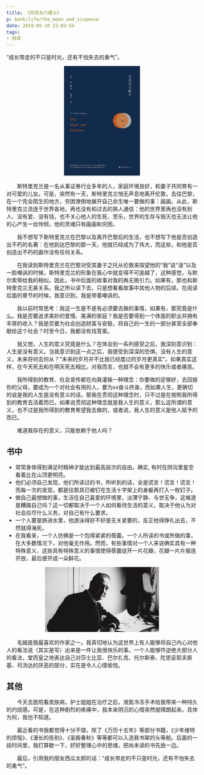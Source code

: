 ```yaml
---
title: 《月亮与六便士》
p: book/life/the_moon_and_sixpence
date: 2019-05-10 22:03:54
tags:
- 阅读
---
```

“成长带走的不只是时光，还有不怕失去的勇气”。
<!--more-->


<p align="center">
<img src="./source/月亮与六便士.jpeg" alt="月亮与六便士" style="width:200px"/>
</p>
&#8195;&#8195;斯特里克兰是一名从事证券行业多年的人，家庭环境良好，和妻子共同育有一对可爱的儿女。可是，突然有一天，斯特里克兰悄无声息地离开伦敦，去往巴黎，在一个完全陌生的地方，穷困潦倒地展开自己余生唯一要做的事：画画。从此，斯特里克兰流连于世界各地，再也没有和过去的熟人通信：他的世界里再也没有别人、没有爱、没有钱，也不关心他人的生死、苦乐，世界的生存与毁灭也无法让他的心产生一丝怜悯，他的灵魂只有画画和穷困。


&#8195;&#8195;我不想写下斯特里克兰在巴黎以及离开巴黎后的生活，也不想写下他是否创造出不朽的名著：在他到达巴黎的那一天，他就已经成为了伟大，而这些，和他是否创造出不朽的画作没有任何关系。

&#8195;&#8195;在我读到斯特里克兰在巴黎对受其妻子之托从伦敦来探望他的“我”说“滚”以及一脸嘲讽的时候，斯特里克兰的形象在我心中就变得不可逾越了，这种感觉，与默尔索带给我的相似。因此，书中后面的故事对我的再无吸引力。如果有，那也和斯特里克兰无甚关系。我之所以读下去，只是想看看故事中其他人物的后续。在阅读后面的章节的时候，我意识到，我是带着嘲讽的。

&#8195;&#8195;我以前时常思考：我这一生是不是有必须要去做的事情，如果有，那究竟是什么。我是否要追求美妙的爱情、美满的家庭？我是否要得到一个体面的职业并拥有丰厚的收入？我是否要为社会创造财富与安稳，将自己的一生的一部分甚至全部奉献给这个社会？时至今日，我都没有找答案。

&#8195;&#8195;我又想，人生的意义究竟是什么？在体会到一系列感受之后，我深刻意识到：人生是没有意义。当我意识到这一点之后，我感受到深深的恐惧。没有人生的意义，未来将何去何从？“未来的岁月并不比我已经度过的岁月更真实”。如果真实这样，在今天死去和在明天死去相比，对我而言，也就不会有更多的快乐或者痛苦。

&#8195;&#8195;我所得到的教育、社会宣传都在向我灌输一种理念：你要做的足够好，去回报你的父母，要成为一个对社会有用的人，要为xx奋斗终身。而如果人生，更确切的说是我的人生是没有意义的话，那我在贯彻这种理念时，只不过是在按照我所得到的教育去活着而已。如果说贯彻这种理念就是我人生的意义，那么这所谓的意义，也不过是我所得到的教育希望我去做的，或者说，我人生的意义是他人赋予的而已。

<!-- 而一旦我自身正在做的事和父母、社会相悖， -->

&#8195;&#8195;难道我存在的意义，只能依赖于他人吗？

## 书中
- 常常身体得到满足时精神才能达到最高层次的自由。确实, 有时在阴沟里星空看着比在山顶更明亮。
- 他们必须自己发现，他们所读过的书，所听到的话，全是谎言！谎言！谎言！而每一次的发现，都是往那具已被钉在生活十字架上的身躯再打入一枚钉子。
- 做自己最想做的事，生活在自己喜爱的环境里，淡薄宁静、与世无争，这难道是糟蹋自己吗？这一切都取决于一个人如何看待生活的意义，取决于他认为对社会应尽什么义务，对自己有什么要求。
- 一个人要是跌进水里，他游泳得好不好是无关紧要的，反正他得挣扎出去，不然就得淹死。
- 在我看来，一个人仿佛是一个包得紧紧的蓓蕾。一个人所读的书或所做的事，在大多数情况下，对他毫无作用。然而，有些事情对一个人来说确实具有一种特殊意义，这些具有特殊意义的事情使得蓓蕾绽开一片花瓣，花瓣一片片接连开放，最后便开成一朵鲜花。

<p align="center">
<img src="./source/毛姆.jpg" alt="威廉·薩默塞特·毛姆（英语：William Somerset Maugham)" style="width:300px"/>
</p>
&#8195;&#8195;毛姆是我最喜欢的作家之一。我真切地认为这世界上有人能够将自己内心对他人的看法说（其实是写）出来是一件让我很快乐的事。一个人能够忤逆绝大部分人的看法，堂而皇之地表达自己对莎士比亚、巴尔扎克、托尔斯泰、陀思妥耶夫斯基、司汤达的厌恶的部分，实在是令人心情愉悦。

## 其他
&#8195;&#8195;今天去医院看皮肤病，护士姐姐在治疗之后，液氮冷冻手术给我带来一种持久的灼烧感。可是，在这种剧烈的疼痛中，我本来阴沉的心情突然就晴朗起来。具体为何，我也不知道。

&#8195;&#8195;最近看的书我都觉得十分不错，除了《万历十五年》等部分书籍，《少年维特的烦恼》、《漫长的告别》、《圣殿春秋》等等都可以入选我书架的头等舱。后面的一段时间里，我打算歇一下，好好整理心中的思绪，把尚未读的书先放一边。

&#8195;&#8195;最后，引用我的朋友西瓜太郎的话：“成长带走的不只是时光，还有不怕失去的勇气”。
